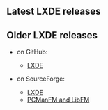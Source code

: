 ## Latest LXDE releases

<!-- gpicview -->
<!-- libfm -->
<!-- lxappearance -->
<!-- lxappearance-obconf -->
<!-- lxde-common -->
<!-- lxde-icon-theme -->
<!-- lxdm -->
<!-- lxhotkey -->
<!-- lxinput -->
<!-- lxlauncher -->
<!-- lxmenu-data -->
<!-- lxmusic -->
<!-- lxpanel -->
<!-- lxrandr -->
<!-- lxsession -->
<!-- lxtask -->
<!-- lxterminal -->
<!-- menu-cache -->
<!-- pcmanfm -->


## Older LXDE releases

- on GitHub:
  - [LXDE](releases/)

- on SourceForge:
  - [LXDE](https://sourceforge.net/projects/lxde/files/)
  - [PCManFM and LibFM](https://sourceforge.net/projects/pcmanfm/files/)
